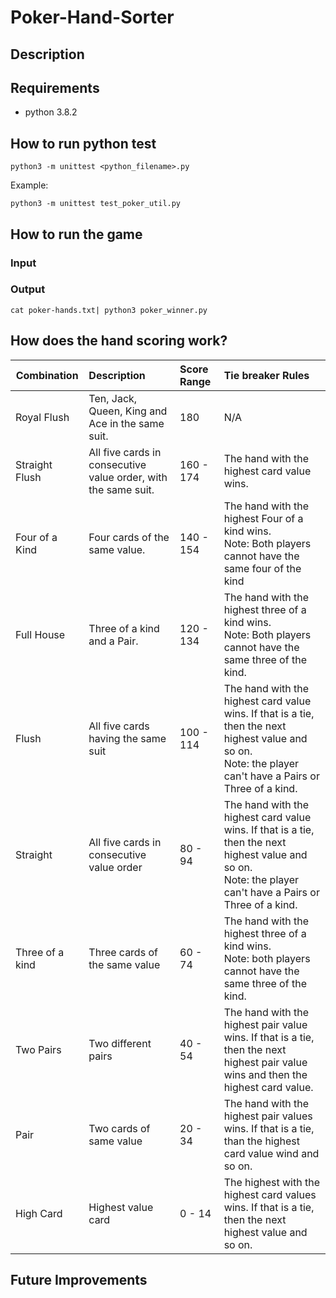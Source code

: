 # Poker-Hand-Sorter

## Description

## Requirements

- python 3.8.2

## How to run python test

```
python3 -m unittest <python_filename>.py
```

Example:

```
python3 -m unittest test_poker_util.py
```

## How to run the game

### Input

### Output

```
cat poker-hands.txt| python3 poker_winner.py
```

## How does the hand scoring work?

| Combination     | Description                                                    | Score Range | Tie breaker Rules                                                                                                                                                |
| --------------- | :------------------------------------------------------------- | :---------- | :--------------------------------------------------------------------------------------------------------------------------------------------------------------- |
| Royal Flush     | Ten, Jack, Queen, King and Ace in the same suit.               | 180         | N/A                                                                                                                                                              |
| Straight Flush  | All five cards in consecutive value order, with the same suit. | 160 - 174   | The hand with the highest card value wins.                                                                                                                       |
| Four of a Kind  | Four cards of the same value.                                  | 140 - 154   | The hand with the highest Four of a kind wins. <br> Note: Both players cannot have the same four of the kind                                                     |
| Full House      | Three of a kind and a Pair.                                    | 120 - 134   | The hand with the highest three of a kind wins. <br> Note: Both players cannot have the same three of the kind.                                                  |
| Flush           | All five cards having the same suit                            | 100 - 114   | The hand with the highest card value wins. If that is a tie, then the next highest value and so on. <br> Note: the player can't have a Pairs or Three of a kind. |
| Straight        | All five cards in consecutive value order                      | 80 - 94     | The hand with the highest card value wins. If that is a tie, then the next highest value and so on. <br> Note: the player can't have a Pairs or Three of a kind. |
| Three of a kind | Three cards of the same value                                  | 60 - 74     | The hand with the highest three of a kind wins. <br> Note: both players cannot have the same three of the kind.                                                  |
| Two Pairs       | Two different pairs                                            | 40 - 54     | The hand with the highest pair value wins. If that is a tie, then the next highest pair value wins and then the highest card value.                              |
| Pair            | Two cards of same value                                        | 20 - 34     | The hand with the highest pair values wins. If that is a tie, than the highest card value wind and so on.                                                        |
| High Card       | Highest value card                                             | 0 - 14      | The highest with the highest card values wins. If that is a tie, then the next highest value and so on.                                                          |

## Future Improvements
